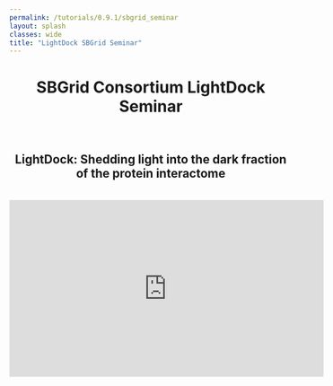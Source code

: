 ```yaml
---
permalink: /tutorials/0.9.1/sbgrid_seminar
layout: splash
classes: wide
title: "LightDock SBGrid Seminar"
---
```


<center><h1 style="margin-top:40px">SBGrid Consortium LightDock Seminar</h1></center><br>
<center><h2>LightDock: Shedding light into the dark fraction of the protein interactome</h2></center><br>

<center><iframe width="560" height="315" src="https://www.youtube.com/embed/7QNxTOX0ecQ" frameborder="0" allow="accelerometer; autoplay; clipboard-write; encrypted-media; gyroscope; picture-in-picture" allowfullscreen></iframe></center>

